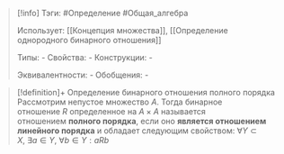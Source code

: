 > [!info]
> Тэги: #Определение #Общая_алгебра 
> 
> Использует: [[Концепция множества]], [[Определение однородного бинарного отношения]]
> 
> Типы: *-*
> Свойства: *-*
> Конструкции: *-*
> 
> Эквивалентности: *-*
> Обобщения: *-*

> [!definition]+ Определение бинарного отношения полного порядка
> Рассмотрим непустое множество $A$. Тогда бинарное отношение $R$ определенное на $A \times A$ называется отношением **полного порядка**, если оно **является отношением линейного порядка** и обладает следующим свойством: $\forall Y \subset X ,\ \exists a \in Y ,\ \forall b \in Y: aRb$